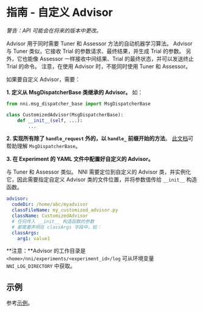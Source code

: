 # **指南** - 自定义 Advisor

*警告：API 可能会在将来的版本中更改。*

Advisor 用于同时需要 Tuner 和 Assessor 方法的自动机器学习算法。 Advisor 与 Tuner 类似，它接收 Trial 的参数请求、最终结果，并生成 Trial 的参数。 另外，它也能像 Assessor 一样接收中间结果、Trial 的最终状态，并可以发送终止 Trial 的命令。 注意，在使用 Advisor 时，不能同时使用 Tuner 和 Assessor。

如果要自定义 Advisor，需要：

**1. 定义从 MsgDispatcherBase 类继承的 Advisor。** 如：

```python
from nni.msg_dispatcher_base import MsgDispatcherBase

class CustomizedAdvisor(MsgDispatcherBase):
    def __init__(self, ...):
        ...
```

**2. 实现所有除了 `handle_request` 外的，以 `handle_` 前缀开始的方法**。 [此文档](https://nni.readthedocs.io/zh/latest/sdk_reference.html#nni.msg_dispatcher_base.MsgDispatcherBase)可帮助理解 `MsgDispatcherBase`。

**3. 在 Experiment 的 YAML 文件中配置好自定义的 Advisor。**

与 Tuner 和 Assessor 类似。 NNI 需要定位到自定义的 Advisor 类，并实例化它，因此需要指定自定义 Advisor 类的文件位置，并将参数值传给 `__init__` 构造函数。

```yaml
advisor:
  codeDir: /home/abc/myadvisor
  classFileName: my_customized_advisor.py
  className: CustomizedAdvisor
  # 任何传入 __init__ 构造函数的参数
  # 都需要声明在 classArgs 字段中，如：
  classArgs:
    arg1: value1
```

**注意：**Advisor 的工作目录是`<home>/nni/experiments/<experiment_id>/log` 可从环境变量 `NNI_LOG_DIRECTORY` 中获取。

## 示例

参考[示例](https://github.com/microsoft/nni/tree/master/examples/tuners/mnist_keras_customized_advisor)。